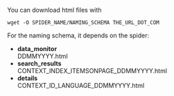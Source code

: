 You can download html files with
```shell
wget -O SPIDER_NAME/NAMING_SCHEMA THE_URL_DOT_COM
```

For the naming schema, it depends on the spider:
* **data_monitor**  
DDMMYYYY.html
* **search_results**  
  CONTEXT_INDEX_ITEMSONPAGE_DDMMYYYY.html
* **details**  
  CONTEXT_ID_LANGUAGE_DDMMYYYY.html

